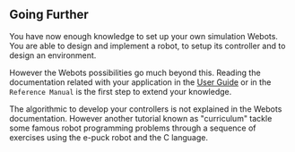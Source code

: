 ## Going Further

You have now enough knowledge to set up your own simulation Webots. You are able
to design and implement a robot, to setup its controller and to design an
environment.

However the Webots possibilities go much beyond this. Reading the documentation
related with your application in the [User
Guide](http://www.cyberbotics.com/guide/) or in the `Reference Manual` is the
first step to extend your knowledge.

The algorithmic to develop your controllers is not explained in the Webots
documentation. However another tutorial known as "curriculum" tackle some famous
robot programming problems through a sequence of exercises using the e-puck
robot and the C language.
